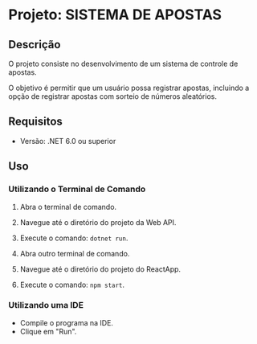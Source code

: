 # Projeto: SISTEMA DE APOSTAS

## Descrição
O projeto consiste no desenvolvimento de um sistema de controle de apostas.

O objetivo é permitir que um usuário possa registrar apostas, incluindo a opção de registrar apostas com sorteio de números aleatórios.

## Requisitos
- Versão: .NET 6.0 ou superior

## Uso
### Utilizando o Terminal de Comando
1. Abra o terminal de comando.
2. Navegue até o diretório do projeto da Web API.
3. Execute o comando: `dotnet run`.

4. Abra outro terminal de comando.
5. Navegue até o diretório do projeto do ReactApp.
6. Execute o comando: `npm start`.

### Utilizando uma IDE
- Compile o programa na IDE.
- Clique em "Run".
